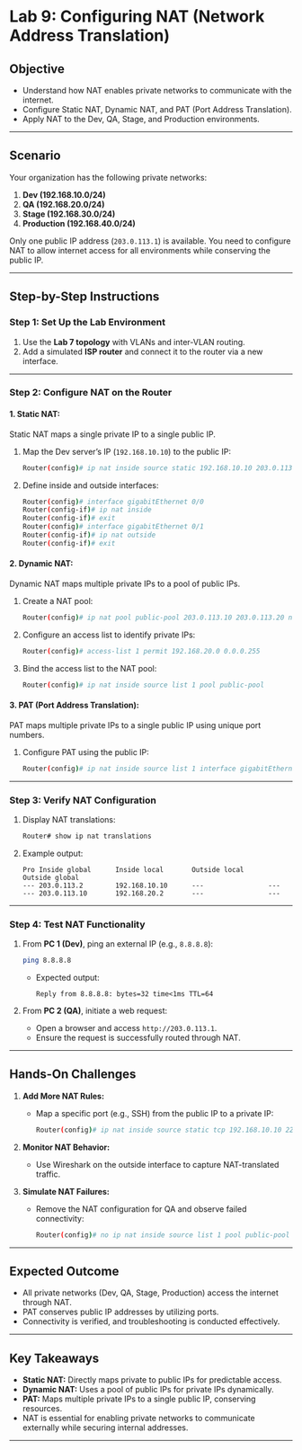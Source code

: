 # Lab 9: Configuring NAT (Network Address Translation)

## **Objective**
- Understand how NAT enables private networks to communicate with the internet.
- Configure Static NAT, Dynamic NAT, and PAT (Port Address Translation).
- Apply NAT to the Dev, QA, Stage, and Production environments.

---

## **Scenario**
Your organization has the following private networks:
1. **Dev (192.168.10.0/24)**
2. **QA (192.168.20.0/24)**
3. **Stage (192.168.30.0/24)**
4. **Production (192.168.40.0/24)**

Only one public IP address (`203.0.113.1`) is available. You need to configure NAT to allow internet access for all environments while conserving the public IP.

---

## **Step-by-Step Instructions**

### **Step 1: Set Up the Lab Environment**
1. Use the **Lab 7 topology** with VLANs and inter-VLAN routing.
2. Add a simulated **ISP router** and connect it to the router via a new interface.

---

### **Step 2: Configure NAT on the Router**

#### **1. Static NAT:**
Static NAT maps a single private IP to a single public IP.

1. Map the Dev server’s IP (`192.168.10.10`) to the public IP:
   ```bash
   Router(config)# ip nat inside source static 192.168.10.10 203.0.113.2
   ```
2. Define inside and outside interfaces:
   ```bash
   Router(config)# interface gigabitEthernet 0/0
   Router(config-if)# ip nat inside
   Router(config-if)# exit
   Router(config)# interface gigabitEthernet 0/1
   Router(config-if)# ip nat outside
   Router(config-if)# exit
   ```

#### **2. Dynamic NAT:**
Dynamic NAT maps multiple private IPs to a pool of public IPs.

1. Create a NAT pool:
   ```bash
   Router(config)# ip nat pool public-pool 203.0.113.10 203.0.113.20 netmask 255.255.255.0
   ```
2. Configure an access list to identify private IPs:
   ```bash
   Router(config)# access-list 1 permit 192.168.20.0 0.0.0.255
   ```
3. Bind the access list to the NAT pool:
   ```bash
   Router(config)# ip nat inside source list 1 pool public-pool
   ```

#### **3. PAT (Port Address Translation):**
PAT maps multiple private IPs to a single public IP using unique port numbers.

1. Configure PAT using the public IP:
   ```bash
   Router(config)# ip nat inside source list 1 interface gigabitEthernet 0/1 overload
   ```

---

### **Step 3: Verify NAT Configuration**
1. Display NAT translations:
   ```bash
   Router# show ip nat translations
   ```
2. Example output:
   ```
   Pro Inside global      Inside local       Outside local      Outside global
   --- 203.0.113.2        192.168.10.10      ---                ---
   --- 203.0.113.10       192.168.20.2       ---                ---
   ```

---

### **Step 4: Test NAT Functionality**
1. From **PC 1 (Dev)**, ping an external IP (e.g., `8.8.8.8`):
   ```bash
   ping 8.8.8.8
   ```
   - Expected output:
     ```
     Reply from 8.8.8.8: bytes=32 time<1ms TTL=64
     ```

2. From **PC 2 (QA)**, initiate a web request:
   - Open a browser and access `http://203.0.113.1`.
   - Ensure the request is successfully routed through NAT.

---

## **Hands-On Challenges**
1. **Add More NAT Rules:**
   - Map a specific port (e.g., SSH) from the public IP to a private IP:
     ```bash
     Router(config)# ip nat inside source static tcp 192.168.10.10 22 203.0.113.1 22
     ```

2. **Monitor NAT Behavior:**
   - Use Wireshark on the outside interface to capture NAT-translated traffic.

3. **Simulate NAT Failures:**
   - Remove the NAT configuration for QA and observe failed connectivity:
     ```bash
     Router(config)# no ip nat inside source list 1 pool public-pool
     ```

---

## **Expected Outcome**
- All private networks (Dev, QA, Stage, Production) access the internet through NAT.
- PAT conserves public IP addresses by utilizing ports.
- Connectivity is verified, and troubleshooting is conducted effectively.

---

## **Key Takeaways**
- **Static NAT:** Directly maps private to public IPs for predictable access.
- **Dynamic NAT:** Uses a pool of public IPs for private IPs dynamically.
- **PAT:** Maps multiple private IPs to a single public IP, conserving resources.
- NAT is essential for enabling private networks to communicate externally while securing internal addresses.

---

